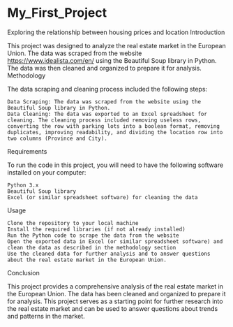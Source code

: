 # My_First_Project
Exploring the relationship between housing prices and location
Introduction

This project was designed to analyze the real estate market in the European Union. The data was scraped from the website https://www.idealista.com/en/ using the Beautiful Soup library in Python. The data was then cleaned and organized to prepare it for analysis.
Methodology

The data scraping and cleaning process included the following steps:

    Data Scraping: The data was scraped from the website using the Beautiful Soup library in Python.
    Data Cleaning: The data was exported to an Excel spreadsheet for cleaning. The cleaning process included removing useless rows, converting the row with parking lots into a boolean format, removing duplicates, improving readability, and dividing the location row into two columns (Province and City).

Requirements

To run the code in this project, you will need to have the following software installed on your computer:

    Python 3.x
    Beautiful Soup library
    Excel (or similar spreadsheet software) for cleaning the data

Usage

    Clone the repository to your local machine
    Install the required libraries (if not already installed)
    Run the Python code to scrape the data from the website
    Open the exported data in Excel (or similar spreadsheet software) and clean the data as described in the methodology section
    Use the cleaned data for further analysis and to answer questions about the real estate market in the European Union.

Conclusion

This project provides a comprehensive analysis of the real estate market in the European Union. The data has been cleaned and organized to prepare it for analysis. This project serves as a starting point for further research into the real estate market and can be used to answer questions about trends and patterns in the market.
